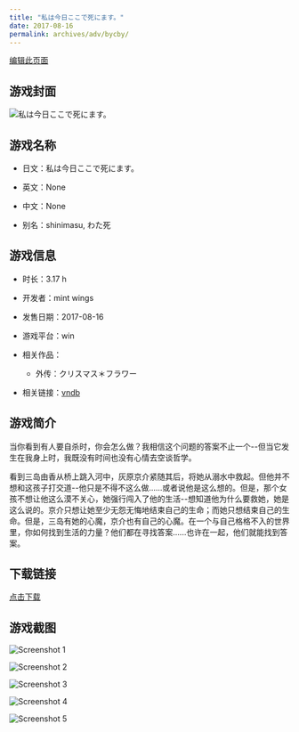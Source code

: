 ```yaml
---
title: "私は今日ここで死にます。"
date: 2017-08-16
permalink: archives/adv/bycby/
---
```

[编辑此页面](https://github.com/ACG-3/ADV3-source/blob/main/source/_posts/%E7%A7%81%E3%81%AF%E4%BB%8A%E6%97%A5%E3%81%93%E3%81%93%E3%81%A7%E6%AD%BB%E3%81%AB%E3%81%BE%E3%81%99%E3%80%82.md)

## 游戏封面

![私は今日ここで死にます。](https://pan.timero.xyz/d/onedrive/img_lib_001/%E7%A7%81%E3%81%AF%E4%BB%8A%E6%97%A5%E3%81%93%E3%81%93%E3%81%A7%E6%AD%BB%E3%81%AB%E3%81%BE%E3%81%99%E3%80%82_cover.avif)


## 游戏名称

- 日文：私は今日ここで死にます。
- 英文：None
- 中文：None

- 别名：shinimasu, わた死


## 游戏信息

- 时长：3.17 h
- 开发者：mint wings
- 发售日期：2017-08-16
- 游戏平台：win
- 相关作品：
   - 外传：クリスマス＊フラワー

- 相关链接：[vndb](https://vndb.org/v21768)


## 游戏简介

当你看到有人要自杀时，你会怎么做？我相信这个问题的答案不止一个--但当它发生在我身上时，我既没有时间也没有心情去空谈哲学。

看到三岛由香从桥上跳入河中，灰原京介紧随其后，将她从溺水中救起。但他并不想和这孩子打交道--他只是不得不这么做......或者说他是这么想的。但是，那个女孩不想让他这么漠不关心，她强行闯入了他的生活--想知道他为什么要救她，她是这么说的。京介只想让她至少无怨无悔地结束自己的生命；而她只想结束自己的生命。但是，三岛有她的心魔，京介也有自己的心魔。在一个与自己格格不入的世界里，你如何找到生活的力量？他们都在寻找答案......也许在一起，他们就能找到答案。




## 下载链接

[点击下载](https://pan.timero.xyz/onedrive/adv_lib_001/%E7%A7%81%E3%81%AF%E4%BB%8A%E6%97%A5%E3%81%93%E3%81%93%E3%81%A7%E6%AD%BB%E3%81%AB%E3%81%BE%E3%81%99%E3%80%82)


## 游戏截图


![Screenshot 1](https://pan.timero.xyz/d/onedrive/img_lib_001/%E7%A7%81%E3%81%AF%E4%BB%8A%E6%97%A5%E3%81%93%E3%81%93%E3%81%A7%E6%AD%BB%E3%81%AB%E3%81%BE%E3%81%99%E3%80%82_Screenshot_1.avif)

![Screenshot 2](https://pan.timero.xyz/d/onedrive/img_lib_001/%E7%A7%81%E3%81%AF%E4%BB%8A%E6%97%A5%E3%81%93%E3%81%93%E3%81%A7%E6%AD%BB%E3%81%AB%E3%81%BE%E3%81%99%E3%80%82_Screenshot_2.avif)

![Screenshot 3](https://pan.timero.xyz/d/onedrive/img_lib_001/%E7%A7%81%E3%81%AF%E4%BB%8A%E6%97%A5%E3%81%93%E3%81%93%E3%81%A7%E6%AD%BB%E3%81%AB%E3%81%BE%E3%81%99%E3%80%82_Screenshot_3.avif)

![Screenshot 4](https://pan.timero.xyz/d/onedrive/img_lib_001/%E7%A7%81%E3%81%AF%E4%BB%8A%E6%97%A5%E3%81%93%E3%81%93%E3%81%A7%E6%AD%BB%E3%81%AB%E3%81%BE%E3%81%99%E3%80%82_Screenshot_4.avif)

![Screenshot 5](https://pan.timero.xyz/d/onedrive/img_lib_001/%E7%A7%81%E3%81%AF%E4%BB%8A%E6%97%A5%E3%81%93%E3%81%93%E3%81%A7%E6%AD%BB%E3%81%AB%E3%81%BE%E3%81%99%E3%80%82_Screenshot_5.avif)

